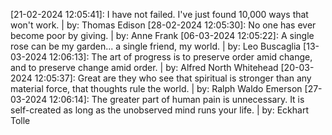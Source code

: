 [21-02-2024 12:05:41]: I have not failed. I've just found 10,000 ways that won't work. | by: Thomas Edison
[28-02-2024 12:05:30]: No one has ever become poor by giving. | by: Anne Frank
[06-03-2024 12:05:22]: A single rose can be my garden... a single friend, my world. | by: Leo Buscaglia
[13-03-2024 12:06:13]: The art of progress is to preserve order amid change, and to preserve change amid order. | by: Alfred North Whitehead
[20-03-2024 12:05:37]: Great are they who see that spiritual is stronger than any material force, that thoughts rule the world. | by: Ralph Waldo Emerson
[27-03-2024 12:06:14]: The greater part of human pain is unnecessary. It is self-created as long as the unobserved mind runs your life. | by: Eckhart Tolle
